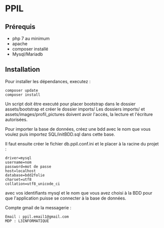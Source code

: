 # PPIL

## Prérequis
- php 7 au minimum
- apache
- composer installé
- Mysql/Mariadb

## Installation
Pour installer les dépendances, executez :
```
composer update
composer install
```
Un script doit être executé pour placer bootstrap dans le dossier assets/bootstrap et créer le dossier imports/
Les dossiers imports/ et assets/images/profil_pictures doivent avoir l'accès, la lecture et l'écriture autorisées.

Pour importer la base de données, créez une bdd avec le nom que vous voulez puis importez SQL/initBDD.sql dans cette base.

Il faut ensuite créer le fichier db.ppil.conf.ini et le placer à la racine du projet :
```
driver=mysql
username=nom
password=mot de passe
host=localhost
database=bdd2folie
charset=utf8
collation=utf8_unicode_ci
```

avec vos identifiants mysql et le nom que vous avez choisi à la BDD pour que l'application puisse se connecter à la base de données.

Compte gmail de la messagerie :
```
Email : ppil.email1@gmail.com
MDP : L3INFORMATIQUE
```
